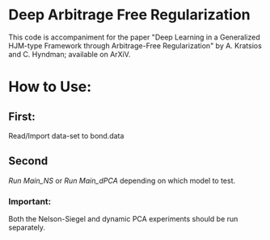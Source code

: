 # Deep Arbitrage Free Regularization
This code is accompaniment for the paper "Deep Learning in a Generalized HJM-type Framework through Arbitrage-Free Regularization" by A. Kratsios and C. Hyndman; available on ArXiV.  


# How to Use:
## First: 
   Read/Import data-set to bond.data
## Second
*Run Main_NS*
or
*Run Main_dPCA*
depending on which model to test.  

### Important:
Both the Nelson-Siegel and dynamic PCA experiments should be run separately.  

